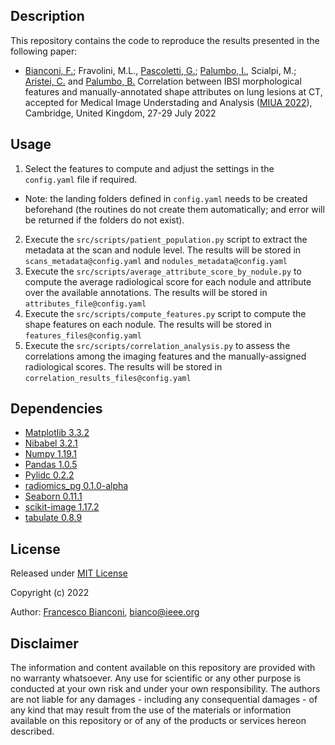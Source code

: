 ## Description
This repository contains the code to reproduce the results presented in the following paper:
- [Bianconi, F.](www.bianconif.net); Fravolini, M.L., [Pascoletti, G.](https://www.linkedin.com/in/giulia-pascoletti-273b2618a/); [Palumbo, I.](https://www.linkedin.com/in/isabella-palumbo-aa1a99114/), Scialpi, M.; [Aristei, C.](https://www.linkedin.com/in/cynthia-aristei-4202022a/) and [Palumbo, B.](https://www.linkedin.com/in/barbara-palumbo-83a360237/) Correlation between IBSI morphological features and manually-annotated shape attributes on lung lesions at CT, accepted for Medical Image Understading and Analysis ([MIUA 2022](https://www.miua2022.com/d)), Cambridge, United Kingdom, 27-29 July 2022

## Usage
1. Select the features to compute and adjust the settings in the `config.yaml` file if required.
  - Note: the landing folders defined in `config.yaml` needs to be created beforehand (the routines do not create them automatically; and error will be returned if the folders do not exist).
2. Execute the `src/scripts/patient_population.py` script to extract the metadata at the scan and nodule level. The results will be stored in `scans_metadata@config.yaml` and `nodules_metadata@config.yaml`
3. Execute the `src/scripts/average_attribute_score_by_nodule.py` to compute the average radiological score for each nodule and attribute over the available annotations. The results will be stored in `attributes_file@config.yaml`
4. Execute the `src/scripts/compute_features.py` script to compute the shape features on each nodule. The results will be stored in `features_files@config.yaml`
5. Execute the `src/scripts/correlation_analysis.py` to assess the correlations among the imaging features and the manually-assigned radiological scores. The results will be stored in `correlation_results_files@config.yaml`

## Dependencies
- [Matplotlib 3.3.2](https://matplotlib.org/)
- [Nibabel 3.2.1](https://nipy.org/nibabel/gettingstarted.html)
- [Numpy 1.19.1](https://numpy.org/)
- [Pandas 1.0.5](https://pandas.pydata.org/)
- [Pylidc 0.2.2](https://pylidc.github.io/)
- [radiomics_pg 0.1.0-alpha](https://github.com/bianconif/radiomics_pg)
- [Seaborn 0.11.1](https://seaborn.pydata.org/)
- [scikit-image 1.17.2](https://scikit-image.org/)
- [tabulate 0.8.9](https://pypi.org/project/tabulate/)

## License
Released under [MIT License](https://opensource.org/licenses/MIT)

Copyright (c) 2022

Author: [Francesco Bianconi](www.bianconif.net), [bianco@ieee.org](mailto:bianco@ieee.org)

## Disclaimer
The information and content available on this repository are provided with no warranty whatsoever. Any use for scientific or any other purpose is conducted at your own risk and under your own responsibility. The authors are not liable for any damages - including any consequential damages - of any kind that may result from the use of the materials or information available on this repository or of any of the products or services hereon described.
